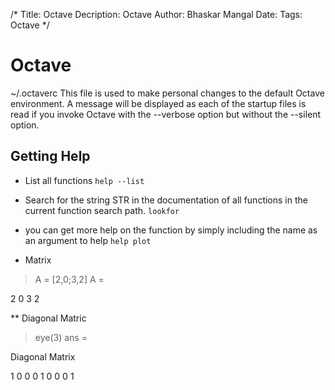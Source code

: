 /*
Title: Octave
Decription: Octave
Author: Bhaskar Mangal
Date: 
Tags: Octave
*/

# Octave

~/.octaverc
This file is used to make personal changes to the default Octave environment.
A message will be displayed as each of the startup files is read if you invoke Octave with the --verbose option but without the --silent option.

## Getting Help

* List all functions
```help --list```


* Search for the string STR in the documentation of all functions in the current function search path.
```lookfor```

* you can get more help on the function by simply including the name as an argument to help
```help plot```


* Matrix
> A = [2,0;3,2]
A =

   2   0
   3   2

** Diagonal Matric
> eye(3)
ans =

Diagonal Matrix

   1   0   0
   0   1   0
   0   0   1
